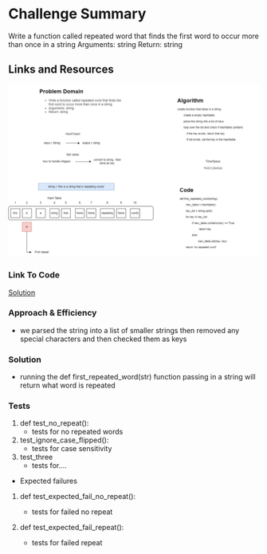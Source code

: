 # Challenge Summary
<!-- Description of the challenge -->
Write a function called repeated word that finds the first word to occur more than once in a string
Arguments: string
Return: string
## Links and Resources
<!-- Embedded whiteboard image -->
![WhiteBoard](hashtable-repeated-word.png)

### Link To Code
<!-- Link to code solution file -->
[Solution](hashtable_repeated_word.py)

### Approach & Efficiency
<!-- What approach did you take? Why? What is the Big O space/time for this approach? -->
- we parsed the string into a list of smaller strings then removed any special characters and then checked them as keys
### Solution
<!-- Show how to run your code, and examples of it in action -->
- running the def first_repeated_word(str) function passing in a string will return what word is repeated

### Tests
<!-- test names and what they test for -->
1. def test_no_repeat():
    - tests for no repeated words
2. test_ignore_case_flipped():
    - tests for case sensitivity
3. test_three
    - tests for....

- Expected failures
1. def test_expected_fail_no_repeat():
    - tests for failed no repeat

2. def test_expected_fail_repeat():
    - tests for failed repeat
